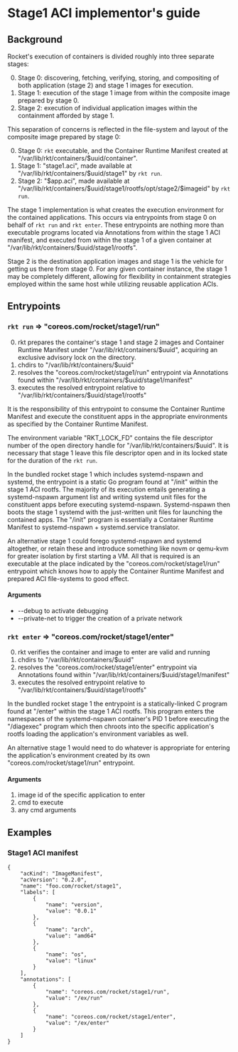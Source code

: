 Stage1 ACI implementor's guide
=============================

Background
----------

Rocket's execution of containers is divided roughly into three separate stages:

0. Stage 0: discovering, fetching, verifying, storing, and compositing of both application (stage 2) and stage 1 images for execution.
1. Stage 1: execution of the stage 1 image from within the composite image prepared by stage 0.
2. Stage 2: execution of individual application images within the containment afforded by stage 1.

This separation of concerns is reflected in the file-system and layout of the composite image prepared by stage 0:

0. Stage 0: `rkt` executable, and the Container Runtime Manifest created at "/var/lib/rkt/containers/$uuid/container".
1. Stage 1: "stage1.aci", made available at "/var/lib/rkt/containers/$uuid/stage1" by `rkt run`.
2. Stage 2: "$app.aci", made available at "/var/lib/rkt/containers/$uuid/stage1/rootfs/opt/stage2/$imageid" by `rkt run`.

The stage 1 implementation is what creates the execution environment for the contained applications.  This occurs via entrypoints from stage 0 on behalf of `rkt run` and `rkt enter`.  These entrypoints are nothing more than executable programs located via Annotations from within the stage 1 ACI manifest, and executed from within the stage 1 of a given container at "/var/lib/rkt/containers/$uuid/stage1/rootfs".

Stage 2 is the destination application images and stage 1 is the vehicle for getting us there from stage 0.  For any given container instance, the stage 1 may be completely different, allowing for flexibility in containment strategies employed within the same host while utilizing reusable application ACIs.

Entrypoints
-----------

### `rkt run` => "coreos.com/rocket/stage1/run"

0. rkt prepares the container's stage 1 and stage 2 images and Container Runtime Manifest under "/var/lib/rkt/containers/$uuid", acquiring an exclusive advisory lock on the directory.
1. chdirs to "/var/lib/rkt/containers/$uuid"
2. resolves the "coreos.com/rocket/stage1/run" entrypoint via Annotations found within "/var/lib/rkt/containers/$uuid/stage1/manifest"
3. executes the resolved entrypoint relative to "/var/lib/rkt/containers/$uuid/stage1/rootfs"

It is the responsibility of this entrypoint to consume the Container Runtime Manifest and execute the constituent apps in the appropriate environments as specified by the Container Runtime Manifest.

The environment variable "RKT_LOCK_FD" contains the file descriptor number of the open directory handle for "/var/lib/rkt/containers/$uuid".  It is necessary that stage 1 leave this file descriptor open and in its locked state for the duration of the `rkt run`.

In the bundled rocket stage 1 which includes systemd-nspawn and systemd, the entrypoint is a static Go program found at "/init" within the stage 1 ACI rootfs.  The majority of its execution entails generating a systemd-nspawn argument list and writing systemd unit files for the constituent apps before executing systemd-nspawn.  Systemd-nspawn then boots the stage 1 systemd with the just-written unit files for launching the contained apps.  The "/init" program is essentially a Container Runtime Manifest to systemd-nspawn + systemd.service translator.

An alternative stage 1 could forego systemd-nspawn and systemd altogether, or retain these and introduce something like novm or qemu-kvm for greater isolation by first starting a VM.  All that is required is an executable at the place indicated by the "coreos.com/rocket/stage1/run" entrypoint which knows how to apply the Container Runtime Manifest and prepared ACI file-systems to good effect.


#### Arguments
* --debug to activate debugging
* --private-net to trigger the creation of a private network


### `rkt enter` => "coreos.com/rocket/stage1/enter"

0. rkt verifies the container and image to enter are valid and running
1. chdirs to "/var/lib/rkt/containers/$uuid"
2. resolves the "coreos.com/rocket/stage1/enter" entrypoint via Annotations found within "/var/lib/rkt/containers/$uuid/stage1/manifest"
3. executes the resolved entrypoint relative to "/var/lib/rkt/containers/$uuid/stage1/rootfs"

In the bundled rocket stage 1 the entrypoint is a statically-linked C program found at "/enter" within the stage 1 ACI rootfs.  This program enters the namespaces of the systemd-nspawn container's PID 1 before executing the "/diagexec" program which then chroots into the specific application's rootfs loading the application's environment variables as well.

An alternative stage 1 would need to do whatever is appropriate for entering the application's environment created by its own "coreos.com/rocket/stage1/run" entrypoint.

#### Arguments

1. image id of the specific application to enter
2. cmd to execute
3. any cmd arguments



Examples
--------

### Stage1 ACI manifest

```
{
    "acKind": "ImageManifest",
    "acVersion": "0.2.0",
    "name": "foo.com/rocket/stage1",
    "labels": [
        {   
            "name": "version",
            "value": "0.0.1"
        },
        {   
            "name": "arch",
            "value": "amd64"
        },
        {   
            "name": "os",
            "value": "linux"
        }
    ],
    "annotations": [
        {   
            "name": "coreos.com/rocket/stage1/run",
            "value": "/ex/run"
        },
        {   
            "name": "coreos.com/rocket/stage1/enter",
            "value": "/ex/enter"
        }
    ]
}
```
